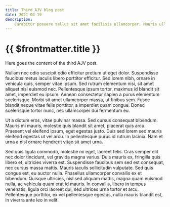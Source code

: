 ```yaml
---
title: Third AJV blog post
date: 2021-03-19
description:
    Curabitur posuere tellus sit amet facilisis ullamcorper. Mauris ullamcorper dui sed nisi fermentum, id cursus nisl sollicitudin. Class aptent taciti.
---
```


# {{ $frontmatter.title }}

<BlogPostMeta :date="$frontmatter.date"/>

Here goes the content of the third AJV post.

Nullam nec odio suscipit odio efficitur pretium ut eget dolor. Suspendisse faucibus metus iaculis libero porttitor efficitur. Sed lorem nibh, ornare in vehicula quis, semper vitae ipsum. Sed rutrum elementum nisi, sit amet aliquet nisl euismod nec. Pellentesque ipsum tortor, maximus id blandit sit amet, imperdiet eu ipsum. Aenean consectetur sapien a purus elementum scelerisque. Morbi sit amet ullamcorper massa, ut finibus sem. Fusce blandit neque vitae felis porttitor, a imperdiet quam congue. Donec scelerisque tortor nunc, nec ullamcorper dui fermentum eu.

Ut a dictum eros, vitae pulvinar massa. Sed cursus consequat bibendum. Mauris mi mauris, molestie quis blandit sit amet, placerat quis arcu. Praesent vel eleifend ipsum, eget egestas justo. Duis sed lorem sed mauris eleifend egestas ut vel arcu. In pellentesque purus id rutrum lacinia. Nam et urna a nisl ornare hendrerit vitae sit amet urna.

Sed quis ligula commodo, molestie mi eget, laoreet felis. Cras semper elit nec dolor tincidunt, vel gravida magna varius. Duis mauris ex, fringilla quis libero et, ultricies viverra est. Suspendisse faucibus sem sed est consequat, nec cursus massa mattis. Mauris iaculis sollicitudin vulputate. Sed quis congue est, eu auctor nulla. Phasellus ullamcorper convallis ex et bibendum. Quisque ultricies, nisl sed aliquam mattis, magna quam euismod nulla, ac vehicula quam erat id mauris. In convallis, libero in tempus venenatis, ligula orci laoreet dui, sed ultrices urna tortor et arcu. Pellentesque porttitor, ex vel pellentesque egestas, nulla mauris blandit est, in viverra ante leo in velit.
